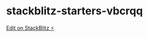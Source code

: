 # stackblitz-starters-vbcrqq

[Edit on StackBlitz ⚡️](https://stackblitz.com/edit/stackblitz-starters-vbcrqq)